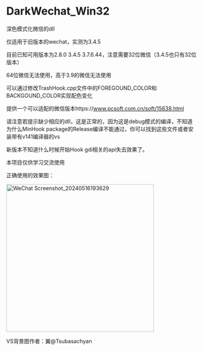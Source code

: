 # DarkWechat_Win32

深色模式化微信的dll

仅适用于旧版本的wechat，实测为3.4.5

目前已知可用版本为2.8.0 3.4.5 3.7.6.44，注意需要32位微信（3.4.5也只有32位版本）

64位微信无法使用，高于3.9的微信无法使用

可以通过修改TrashHook.cpp文件中的FOREGOUND_COLOR和BACKGOUND_COLOR实现配色变化

提供一个可以适配的微信版本https://www.pcsoft.com.cn/soft/15638.html

请注意若提示缺少相应的dll，这是正常的，因为这是debug模式的编译，不知道为什么MinHook package的Release编译不能通过，你可以找到这些文件或者安装带有v141编译器的vs

新版本不知道什么时候开始Hook gdi相关的api失去效果了。

本项目仅供学习交流使用

正确使用的效果图：

<img width="389" alt="WeChat Screenshot_20240516193629" src="https://github.com/vpurana/DarkWechat_Win32/assets/69775280/aaa7318f-5513-4f68-ac95-e809d13280b7">

VS背景图作者：翼@Tsubasachyan
